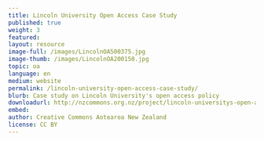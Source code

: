 ```yaml
---
title: Lincoln University Open Access Case Study
published: true
weight: 3
featured: 
layout: resource
image-full: /images/LincolnOA500375.jpg
image-thumb: /images/LincolnOA200150.jpg
topic: oa
language: en
medium: website
permalink: /lincoln-university-open-access-case-study/
blurb: Case study on Lincoln University's open access policy
downloadurl: http://nzcommons.org.nz/project/lincoln-universitys-open-access-policy/
embed:
author: Creative Commons Aotearoa New Zealand
license: CC BY 
---
```

